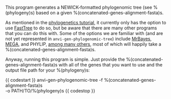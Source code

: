This program generates a NEWICK-formatted phylogenomic tree (see %(phylogeny)s) based on a given %(concatenated-genes-alignment-fasta)s. 

As mentioned in the [phylogenetics tutorial](http://merenlab.org/2017/06/07/phylogenomics/), it currently only has the option to use [FastTree](http://microbesonline.org/fasttree/) to do so, but be aware that there are many other programs that you can do this with. Some of the options we are familiar with (and are not yet represented in `anvi-gen-phylogenomic-tree`) include [MrBayes](http://mrbayes.sourceforge.net/), [MEGA](http://www.megasoftware.net/), and PHYLIP, [among many others](http://evolution.genetics.washington.edu/phylip/software.html#methods), most of which will happily take a %(concatenated-genes-alignment-fasta)s. 

Anyway, running this program is simple. Just provide the %(concatenated-genes-alignment-fasta)s with all of the genes that you want to use and the output file path for your %(phylogeny)s:

{{ codestart }}
anvi-gen-phylogenomic-tree -f %(concatenated-genes-alignment-fasta)s \
                           -o PATH/TO/%(phylogeny)s
{{ codestop }}
